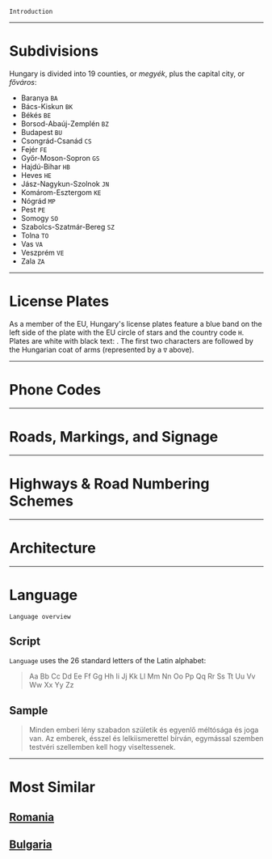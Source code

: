 `Introduction`

---

# Subdivisions

Hungary is divided into 19 counties, or _megyék_, plus the capital city, or _főváros_:

- Baranya `BA`
- Bács-Kiskun `BK`
- Békés `BE`
- Borsod-Abaúj-Zemplén `BZ`
- Budapest `BU`
- Csongrád-Csanád `CS`
- Fejér `FE`
- Győr-Moson-Sopron `GS`
- Hajdú-Bihar `HB`
- Heves `HE`
- Jász-Nagykun-Szolnok `JN`
- Komárom-Esztergom `KE`
- Nógrád `MP`
- Pest `PE`
- Somogy `SO`
- Szabolcs-Szatmár-Bereg `SZ`
- Tolna `TO`
- Vas `VA`
- Veszprém `VE`
- Zala `ZA`

<CountryMap code="HUN" scale="6000" />

---

# License Plates

As a member of the EU, Hungary's license plates feature a blue band on the left side of the plate with the EU circle of stars and the country code `H`. Plates are white with black text: <LicensePlate style="eu" code="H" format="AB∇CD-123"/>. The first two characters are followed by the Hungarian coat of arms (represented by a `∇` above).

---

# Phone Codes

---

# Roads, Markings, and Signage

---

# Highways & Road Numbering Schemes

---

# Architecture

---

# Language

`Language overview`

## Script

`Language` uses the 26 standard letters of the Latin alphabet:

> Aa Bb Cc Dd Ee Ff Gg Hh Ii Jj Kk Ll Mm Nn Oo Pp Qq Rr Ss Tt Uu Vv Ww Xx Yy Zz

## Sample

> Minden emberi lény szabadon születik és egyenlő méltósága és joga van. Az emberek, ésszel és lelkiismerettel bírván, egymással szemben testvéri szellemben kell hogy viseltessenek.

---

# Most Similar

## [Romania](/countries/ROU)

## [Bulgaria](/countries/BGR)
